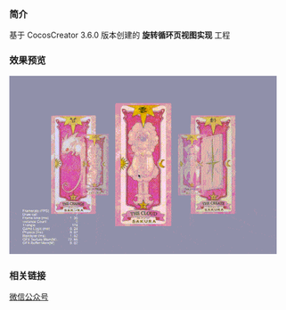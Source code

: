 ### 简介
基于 CocosCreator 3.6.0 版本创建的 **旋转循环页视图实现** 工程

### 效果预览
![image](../../../gif/202203/2022033101.gif)

### 相关链接
[微信公众号](https://mp.weixin.qq.com/s?__biz=MzI4ODEyNTU5Mw==&mid=2651588652&idx=1&sn=04dfa1196d5cdba41f4cff36e78d0fb6&chksm=f03b8fdac74c06cc545966124b8c4f40f74f2cd978663aa38433ddbe88b0c4b1003c5f6a1e3a&token=1995503210&lang=zh_CN&st=0060C86BB29BAB927106D8775705D51D4C863631C1FA43F54FD2744EDCCFF8699D9629D81BEF2BC2BFA8DD6DC812AB8899E142D17E6AD79E599CCFD52BD9C856725B3CBAC0B2C2B0079C583F54F715B0B0448472574D5BCE3EF7A91A24748A1F742D1E5BF8CFBD006F26D48A6ACEA262895956A498D56E5140509CF47F32CC17A92402AA4F9482AD4CDF760C3677557D&vid=1688850782085878&cst=0799E15AD77E24BBA08A5E9FF65DDFC8C4625028D9A7E10A47085B7B0801902AAE7836EB36FCB6222AB9859DEC71FC91&deviceid=8da0e8dd-689c-4eda-844d-25636e86cf52&version=3.0.36.2330&platform=mac#rd)